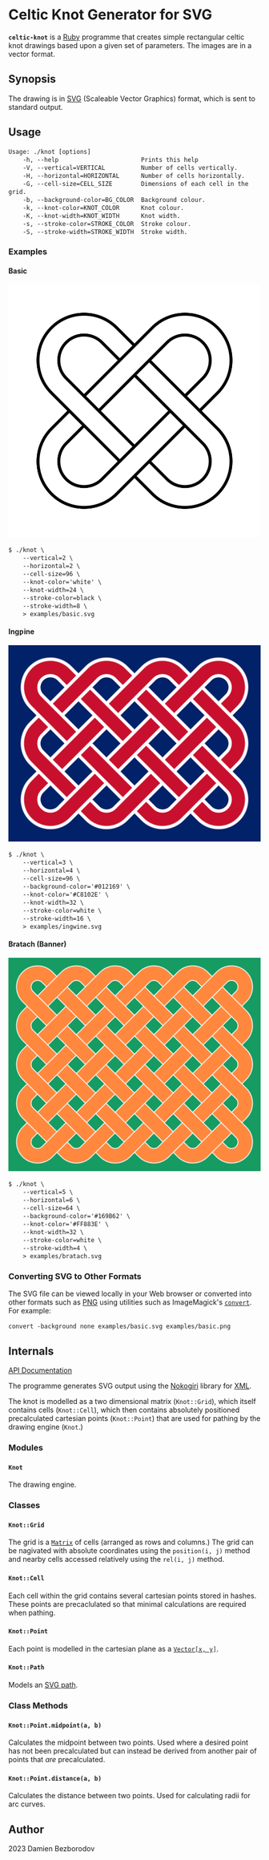 # Celtic Knot Generator for SVG

**`celtic-knot`** is a [Ruby](https://www.ruby-lang.org/en/) programme that creates simple rectangular
celtic knot drawings based upon a given set of parameters. The images are in a vector format.

## Synopsis

The drawing is in [SVG](https://developer.mozilla.org/en-US/docs/Web/SVG) (Scaleable Vector Graphics) format, which is sent to standard output.

## Usage

```
Usage: ./knot [options]
    -h, --help                       Prints this help
    -V, --vertical=VERTICAL          Number of cells vertically.
    -H, --horizontal=HORIZONTAL      Number of cells horizontally.
    -G, --cell-size=CELL_SIZE        Dimensions of each cell in the grid.
    -b, --background-color=BG_COLOR  Background colour.
    -k, --knot-color=KNOT_COLOR      Knot colour.
    -K, --knot-width=KNOT_WIDTH      Knot width.
    -s, --stroke-color=STROKE_COLOR  Stroke colour.
    -S, --stroke-width=STROKE_WIDTH  Stroke width.
```

### Examples

#### Basic

![Basic knot](https://raw.githubusercontent.com/bezborodow/celtic-knot/main/examples/basic.svg)

```
$ ./knot \
    --vertical=2 \
    --horizontal=2 \
    --cell-size=96 \
    --knot-color='white' \
    --knot-width=24 \
    --stroke-color=black \
    --stroke-width=8 \
    > examples/basic.svg
```

#### Ingƿine

![Ingƿine knot](https://raw.githubusercontent.com/bezborodow/celtic-knot/main/examples/ingwine.svg)

```
$ ./knot \
    --vertical=3 \
    --horizontal=4 \
    --cell-size=96 \
    --background-color='#012169' \
    --knot-color='#C8102E' \
    --knot-width=32 \
    --stroke-color=white \
    --stroke-width=16 \
    > examples/ingwine.svg
```

#### Bratach (Banner)

![Bratach knot](https://raw.githubusercontent.com/bezborodow/celtic-knot/main/examples/bratach.svg)

```
$ ./knot \
    --vertical=5 \
    --horizontal=6 \
    --cell-size=64 \
    --background-color='#169B62' \
    --knot-color='#FF883E' \
    --knot-width=32 \
    --stroke-color=white \
    --stroke-width=4 \
    > examples/bratach.svg
```

### Converting SVG to Other Formats

The SVG file can be viewed locally in your Web browser or converted into other formats such as [PNG](http://www.libpng.org/pub/png/) using utilities such as ImageMagick's [`convert`](https://imagemagick.org/script/convert.php). For example:

```
convert -background none examples/basic.svg examples/basic.png
```


## Internals

[API Documentation](https://www.rubydoc.info/github/bezborodow/celtic-knot/)

The programme generates SVG output using the [Nokogiri](https://nokogiri.org/) library for [XML](https://www.w3.org/standards/xml/core).

The knot is modelled as a two dimensional matrix (`Knot::Grid`), which itself contains cells (`Knot::Cell`), which then contains absolutely
positioned precalculated cartesian points (`Knot::Point`) that are used for pathing by the drawing engine (`Knot`.)

### Modules

#### `Knot`

The drawing engine.

### Classes

#### `Knot::Grid`

The grid is a [`Matrix`](https://ruby-doc.org/stdlib-3.0.2/libdoc/matrix/rdoc/Matrix.html) of cells (arranged as rows and columns.) The grid can be nagivated with absolute coordinates using the `position(i, j)` method and nearby cells accessed relatively using the `rel(i, j)` method.

#### `Knot::Cell`

Each cell within the grid contains several cartesian points stored in hashes. These points are precaclulated so that minimal calculations are required when pathing.

#### `Knot::Point`

Each point is modelled in the cartesian plane as a [`Vector[x, y]`](https://ruby-doc.org/stdlib-3.0.2/libdoc/matrix/rdoc/Vector.html).

#### `Knot::Path`

Models an [SVG path](https://developer.mozilla.org/en-US/docs/Web/SVG/Tutorial/Paths).

### Class Methods

#### `Knot::Point.midpoint(a, b)`

Calculates the midpoint between two points. Used where a desired point has not been precalculated but can instead be derived from another pair of points that *are* precalculated.

#### `Knot::Point.distance(a, b)`

Calculates the distance between two points. Used for calculating radii for arc curves.

## Author

2023 Damien Bezborodov
